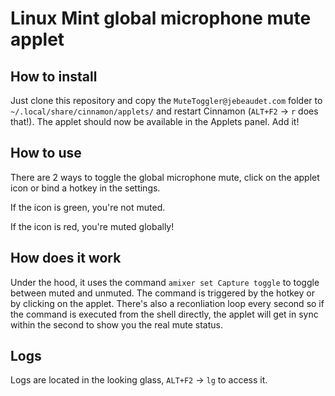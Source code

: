 # Linux Mint global microphone mute applet
## How to install
Just clone this repository and copy the `MuteToggler@jebeaudet.com` folder to `~/.local/share/cinnamon/applets/` and restart Cinnamon (`ALT+F2` -> `r` does that!). The applet should now be available in the Applets panel. Add it!

## How to use
There are 2 ways to toggle the global microphone mute, click on the applet icon or bind a hotkey in the settings.

If the icon is green, you're not muted.

If the icon is red, you're muted globally!

## How does it work
Under the hood, it uses the command `amixer set Capture toggle` to toggle between muted and unmuted. The command is triggered by the hotkey or by clicking on the applet. There's also a reconliation loop every second so if the command is executed from the shell directly, the applet will get in sync within the second to show you the real mute status.

## Logs 
Logs are located in the looking glass, `ALT+F2` -> `lg` to access it.
